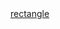 <!DOCTYPE html>
<html lang="en">
<head>
<!--   <meta charset="UTF-8">
  <link rel="icon" href="https://i.wangding.in/favicon.ico" sizes="48x48" type="image/png"> -->
</head>
<body>
  <a href="index.html">rectangle</a>
</body>
</html>
